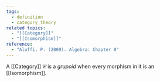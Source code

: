 ```yaml
---
tags:
  - definition
  - category_theory
related topics:
  - "[[Category]]"
  - "[[Isomorphism]]"
reference:
  - "Aluffi, P. (2009). Algebra: Chapter 0"
---
```

A [[Category]] $\mathcal{C}$ is a _grupoid_ when every morphism in it is an [[Isomorphism]].